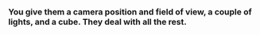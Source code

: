 ### You give them a camera position and field of view, a couple of lights, and a cube. They deal with all the rest.